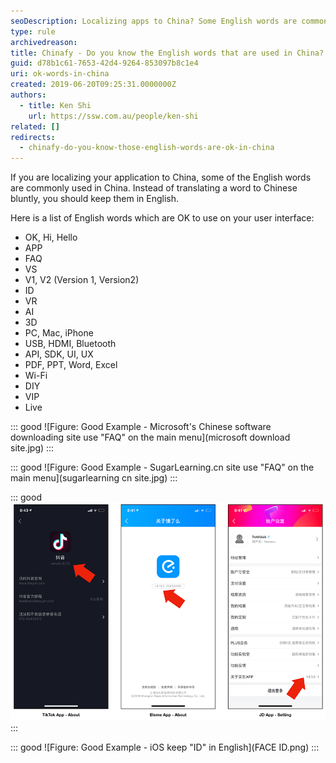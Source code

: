 ```yaml
---
seoDescription: Localizing apps to China? Some English words are commonly accepted and can be used as-is on your user interface.
type: rule
archivedreason:
title: Chinafy - Do you know the English words that are used in China?
guid: d78b1c61-7653-42d4-9264-853097b8c1e4
uri: ok-words-in-china
created: 2019-06-20T09:25:31.0000000Z
authors:
  - title: Ken Shi
    url: https://ssw.com.au/people/ken-shi
related: []
redirects:
  - chinafy-do-you-know-those-english-words-are-ok-in-china
---
```


If you are localizing your application to China, some of the English words are commonly used in China. Instead of translating a word to Chinese bluntly, you should keep them in English.

<!--endintro-->

Here is a list of English words which are OK to use on your user interface:

* OK, Hi, Hello
* APP
* FAQ
* VS
* V1, V2 (Version 1, Version2)
* ID
* VR
* AI
* 3D
* PC, Mac, iPhone
* USB, HDMI, Bluetooth
* API, SDK, UI, UX
* PDF, PPT, Word, Excel
* Wi-Fi
* DIY
* VIP
* Live

::: good
![Figure: Good Example - Microsoft's Chinese software downloading site use "FAQ" on the main menu](microsoft download site.jpg)
:::

::: good
![Figure: Good Example - SugarLearning.cn site use "FAQ" on the main menu](sugarlearning cn site.jpg)
:::

::: good
![Figure: Good Example - Apps keep "V" or "Version" in English](versionok.png)
:::

::: good
![Figure: Good Example - iOS keep "ID" in English](FACE ID.png)
:::
